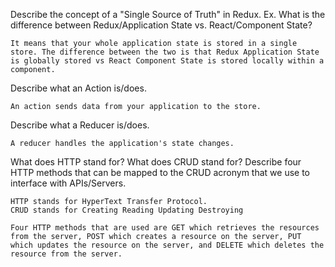 Describe the concept of a "Single Source of Truth" in Redux. Ex. What is the difference between Redux/Application State vs. React/Component State?

    It means that your whole application state is stored in a single store. The difference between the two is that Redux Application State is globally stored vs React Component State is stored locally within a component.

Describe what an Action is/does.

    An action sends data from your application to the store.

Describe what a Reducer is/does.

    A reducer handles the application's state changes.

What does HTTP stand for? What does CRUD stand for? Describe four HTTP methods that can be mapped to the CRUD acronym that we use to interface with APIs/Servers.

    HTTP stands for HyperText Transfer Protocol.
    CRUD stands for Creating Reading Updating Destroying

    Four HTTP methods that are used are GET which retrieves the resources from the server, POST which creates a resource on the server, PUT which updates the resource on the server, and DELETE which deletes the resource from the server.

